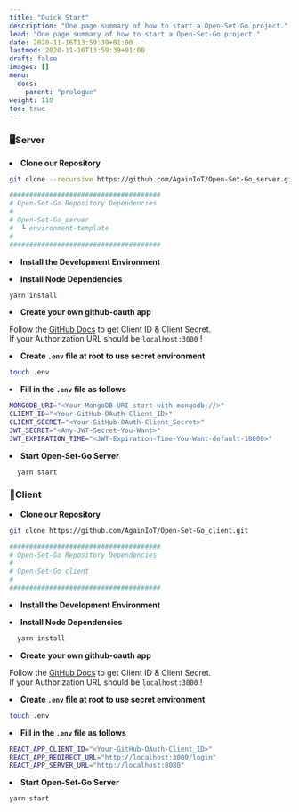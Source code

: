 ```yaml
---
title: "Quick Start"
description: "One page summary of how to start a Open-Set-Go project."
lead: "One page summary of how to start a Open-Set-Go project."
date: 2020-11-16T13:59:39+01:00
lastmod: 2020-11-16T13:59:39+01:00
draft: false
images: []
menu:
  docs:
    parent: "prologue"
weight: 110
toc: true
---
```


### 🖥️Server

**<li> Clone our Repository**

```bash
git clone --recursive https://github.com/AgainIoT/Open-Set-Go_server.git

######################################
# Open-Set-Go Repository Dependencies
#
# Open-Set-Go_server
#  ┗ environment-template
#
######################################
```

**<li> Install the Development Environment**

**<li> Install Node Dependencies**

```bash
yarn install
```

**<li> Create your own github-oauth app**

Follow the [GitHub Docs](https://docs.github.com/ko/apps/oauth-apps/building-oauth-apps/creating-an-oauth-app) to get Client ID & Client Secret.<br>
If your Authorization URL should be `localhost:3000` !

**<li> Create `.env` file at root to use secret environment**

```bash
touch .env
```

**<li> Fill in the `.env` file as follows**

```bash
MONGODB_URI="<Your-MongoDB-URI-start-with-mongodb://>"
CLIENT_ID="<Your-GitHub-OAuth-Client_ID>"
CLIENT_SECRET="<Your-GitHub-OAuth-Client_Secret>"
JWT_SECRET="<Any-JWT-Secret-You-Want>"
JWT_EXPIRATION_TIME="<JWT-Expiration-Time-You-Want-default-18000>"
```

**<li> Start Open-Set-Go Server**

```bash
  yarn start
```

### 🙎Client

**<li> Clone our Repository**

```bash
git clone https://github.com/AgainIoT/Open-Set-Go_client.git

######################################
# Open-Set-Go Repository Dependencies
#
# Open-Set-Go_client
#
######################################
```

**<li> Install the Development Environment**

**<li> Install Node Dependencies**

```bash
  yarn install
```

**<li> Create your own github-oauth app**

Follow the [GitHub Docs](https://docs.github.com/ko/apps/oauth-apps/building-oauth-apps/creating-an-oauth-app) to get Client ID & Client Secret.<br>
If your Authorization URL should be `localhost:3000` !

**<li> Create `.env` file at root to use secret environment**

```bash
touch .env
```

**<li> Fill in the `.env` file as follows**

```bash
REACT_APP_CLIENT_ID="<Your-GitHub-OAuth-Client_ID>"
REACT_APP_REDIRECT_URL="http://localhost:3000/login"
REACT_APP_SERVER_URL="http://localhost:8080"
```

**<li> Start Open-Set-Go Server**

```bash
yarn start
```
